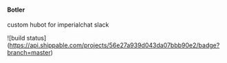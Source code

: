 #### Botler ####
custom hubot for imperialchat slack

![build status] (https://api.shippable.com/projects/56e27a939d043da07bbb90e2/badge?branch=master)
